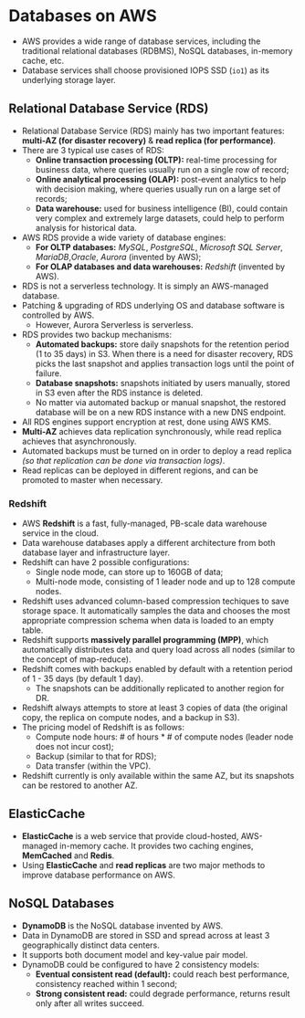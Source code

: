 # Databases on AWS

- AWS provides a wide range of database services, including the traditional relational databases (RDBMS), NoSQL databases, in-memory cache, etc.
- Database services shall choose provisioned IOPS SSD (`io1`) as its underlying storage layer.

## Relational Database Service (RDS)

- Relational Database Service (RDS) mainly has two important features: **multi-AZ (for disaster recovery)** & **read replica (for performance)**.
- There are 3 typical use cases of RDS:
	- **Online transaction processing (OLTP):** real-time processing for business data, where queries usually run on a single row of record;
	- **Online analytical processing (OLAP):** post-event analytics to help with decision making, where queries usually run on a large set of records;
	- **Data warehouse:** used for business intelligence (BI), could contain very complex and extremely large datasets, could help to perform analysis for historical data.
- AWS RDS provide a wide variety of database engines:
	- **For OLTP databases:** _MySQL_, _PostgreSQL_, _Microsoft SQL Server_, _MariaDB_,_Oracle_, _Aurora_ (invented by AWS);
	- **For OLAP databases and data warehouses:** _Redshift_ (invented by AWS).
- RDS is not a serverless technology. It is simply an AWS-managed database.
- Patching & upgrading of RDS underlying OS and database software is controlled by AWS.
	- However, Aurora Serverless is serverless.
- RDS provides two backup mechanisms:
	- **Automated backups:** store daily snapshots for the retention period (1 to 35 days) in S3. When there is a need for disaster recovery, RDS picks the last snapshot and applies transaction logs until the point of failure.
	- **Database snapshots:** snapshots initiated by users manually, stored in S3 even after the RDS instance is deleted.
	- No matter via automated backup or manual snapshot, the restored database will be on a new RDS instance with a new DNS endpoint.
- All RDS engines support encryption at rest, done using AWS KMS.
- **Multi-AZ** achieves data replication synchronously, while read replica achieves that asynchronously.
- Automated backups must be turned on in order to deploy a read replica _(so that replication can be done via transaction logs)_.
- Read replicas can be deployed in different regions, and can be promoted to master when necessary.

### Redshift

- AWS **Redshift** is a fast, fully-managed, PB-scale data warehouse service in the cloud.
- Data warehouse databases apply a different architecture from both database layer and infrastructure layer.
- Redshift can have 2 possible configurations:
	- Single node mode, can store up to 160GB of data;
	- Multi-node mode, consisting of 1 leader node and up to 128 compute nodes.
- Redshift uses advanced column-based compression techiques to save storage space. It automatically samples the data and chooses the most appropriate compression schema when data is loaded to an empty table.
- Redshift supports **massively parallel programming (MPP)**, which automatically distributes data and query load across all nodes (similar to the concept of map-reduce).
- Redshift comes with backups enabled by default with a retention period of 1 - 35 days (by default 1 day).
	- The snapshots can be additionally replicated to another region for DR.
- Redshift always attempts to store at least 3 copies of data (the original copy, the replica on compute nodes, and a backup in S3).
- The pricing model of Redshift is as follows:
	- Compute node hours: # of hours * # of compute nodes (leader node does not incur cost);
	- Backup (similar to that for RDS);
	- Data transfer (within the VPC).
- Redshift currently is only available within the same AZ, but its snapshots can be restored to another AZ.

## ElasticCache

- **ElasticCache** is a web service that provide cloud-hosted, AWS-managed in-memory cache. It provides two caching engines, **MemCached** and **Redis**.
- Using **ElasticCache** and **read replicas** are two major methods to improve database performance on AWS.

## NoSQL Databases

- **DynamoDB** is the NoSQL database invented by AWS.
- Data in DynamoDB are stored in SSD and spread across at least 3 geographically distinct data centers.
- It supports both document model and key-value pair model.
- DynamoDB could be configured to have 2 consistency models:
	- **Eventual consistent read (default):** could reach best performance, consistency reached within 1 second;
	- **Strong consistent read:** could degrade performance, returns result only after all writes succeed.
